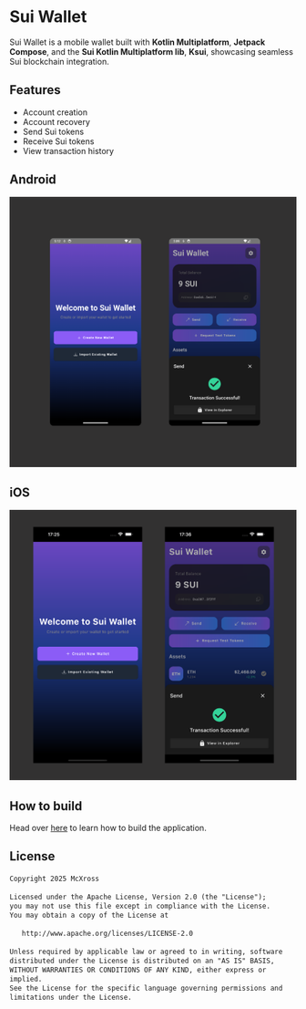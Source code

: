 # Sui Wallet

Sui Wallet is a mobile wallet built with **Kotlin Multiplatform**, **Jetpack Compose**, and the 
**Sui Kotlin Multiplatform lib**, **Ksui**, showcasing seamless Sui blockchain integration.

## Features

- Account creation
- Account recovery
- Send Sui tokens
- Receive Sui tokens
- View transaction history

## Android

![](asset/sui-android-wallet.png)

## iOS

![](asset/sui-ios-wallet.png)

## How to build

Head
over [here](https://www.jetbrains.com/help/kotlin-multiplatform-dev/compose-multiplatform-create-first-app.html?_gl=1*5zeajd*_gcl_au*MzY5NjYwMjYuMTczMTU0MTA0NA..*_ga*MzU4MjI3MjY3LjE3MDUxODA2Mjk.*_ga_9J976DJZ68*MTczNjE2MTE3MS4xMjAuMC4xNzM2MTYxMTcxLjYwLjAuMA..#run-your-application)
to learn how to build the application.

## License

    Copyright 2025 McXross

    Licensed under the Apache License, Version 2.0 (the "License");
    you may not use this file except in compliance with the License.
    You may obtain a copy of the License at

       http://www.apache.org/licenses/LICENSE-2.0

    Unless required by applicable law or agreed to in writing, software
    distributed under the License is distributed on an "AS IS" BASIS,
    WITHOUT WARRANTIES OR CONDITIONS OF ANY KIND, either express or implied.
    See the License for the specific language governing permissions and
    limitations under the License.